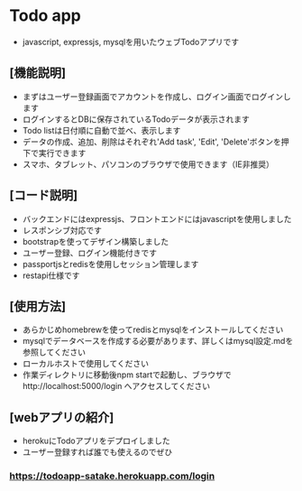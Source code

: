 # Todo app

- javascript, expressjs, mysqlを用いたウェブTodoアプリです
## [機能説明]
- まずはユーザー登録画面でアカウントを作成し、ログイン画面でログインします
- ログインするとDBに保存されているTodoデータが表示されます
- Todo listは日付順に自動で並べ、表示します
- データの作成、追加、削除はそれぞれ'Add task', 'Edit', 'Delete'ボタンを押下で実行できます
- スマホ、タブレット、パソコンのブラウザで使用できます（IE非推奨）
## [コード説明]
- バックエンドにはexpressjs、フロントエンドにはjavascriptを使用しました
- レスポンシブ対応です
- bootstrapを使ってデザイン構築しました
- ユーザー登録、ログイン機能付きです
- passportjsとredisを使用しセッション管理します
- restapi仕様です
## [使用方法]
- あらかじめhomebrewを使ってredisとmysqlをインストールしてください
- mysqlでデータベースを作成する必要があります、詳しくはmysql設定.mdを参照してください
- ローカルホストで使用してください
- 作業ディレクトリに移動後npm startで起動し、ブラウザでhttp://localhost:5000/login へアクセスしてください
## [webアプリの紹介]
- herokuにTodoアプリをデプロイしました
- ユーザー登録すれば誰でも使えるのでぜひ
### https://todoapp-satake.herokuapp.com/login
